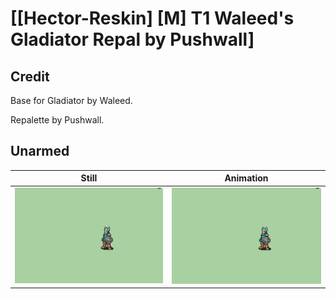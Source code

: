 # [\[Hector-Reskin\] \[M\] T1 Waleed's Gladiator Repal by Pushwall]

## Credit

Base for Gladiator by Waleed.

Repalette by Pushwall.

## Unarmed

| Still | Animation |
| :---: | :-------: |
| ![Unarmed still](./Unarmed_000.png) | ![Unarmed animation](./Unarmed.gif) |
